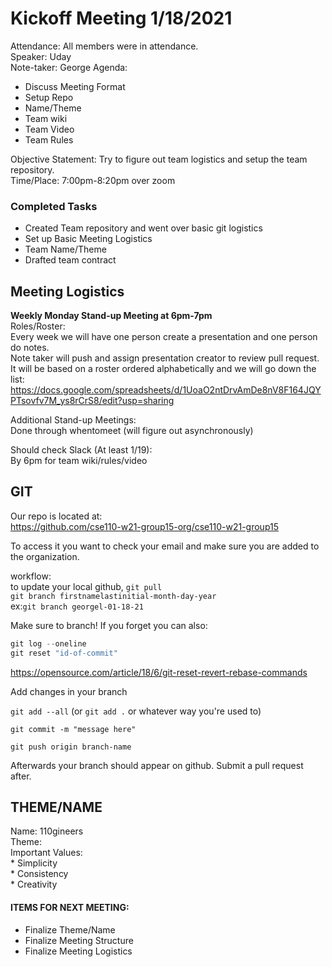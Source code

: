 # Kickoff Meeting 1/18/2021
Attendance: All members were in attendance.  
Speaker: Uday  
Note-taker: George
Agenda:  
 * Discuss Meeting Format
 * Setup Repo
 * Name/Theme
 * Team wiki
 * Team Video
 * Team Rules  

Objective Statement: Try to figure out team logistics and setup the team repository.  
Time/Place: 7:00pm-8:20pm over zoom

### Completed Tasks
* Created Team repository and went over basic git logistics
* Set up Basic Meeting Logistics
* Team Name/Theme
* Drafted team contract

## Meeting Logistics
**Weekly Monday Stand-up Meeting at 6pm-7pm**  
Roles/Roster:  
Every week we will have one person create a presentation and one person do notes.  
Note taker will push and assign presentation creator to review pull request.  
It will be based on a roster ordered alphabetically and we will go down the list:  
https://docs.google.com/spreadsheets/d/1UoaO2ntDrvAmDe8nV8F164JQYPTsovfv7M_ys8rCrS8/edit?usp=sharing  
  
Additional Stand-up Meetings:  
Done through whentomeet (will figure out asynchronously)  

Should check Slack (At least 1/19):  
By 6pm for team wiki/rules/video  


## GIT

Our repo is located at:  
https://github.com/cse110-w21-group15-org/cse110-w21-group15  

To access it you want to check your email and make sure you are added to the organization.  

workflow:  
to update your local github, `git pull`  
`git branch firstnamelastinitial-month-day-year`  
ex:`git branch georgel-01-18-21`  
  
Make sure to branch!  If you forget you can also:
```javascript
git log --oneline
git reset "id-of-commit"
``` 
  https://opensource.com/article/18/6/git-reset-revert-rebase-commands  

Add changes in your branch  

`git add --all` (or `git add .` or whatever way you're used to)  

`git commit -m "message here"`  

`git push origin branch-name`  

Afterwards your branch should appear on github.  Submit a pull request after.  

## THEME/NAME
Name: 110gineers  
    Theme:  
    Important Values:  
        * Simplicity  
        * Consistency  
        * Creativity  


#### ITEMS FOR NEXT MEETING:
- Finalize Theme/Name 
- Finalize Meeting Structure
- Finalize Meeting Logistics